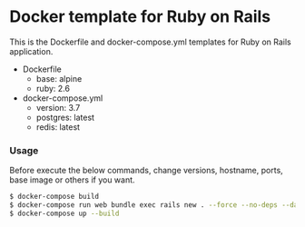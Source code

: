 # Docker template for Ruby on Rails
This is the Dockerfile and docker-compose.yml templates for Ruby on Rails application.
- Dockerfile
  - base: alpine
  - ruby: 2.6
- docker-compose.yml
  - version: 3.7
  - postgres: latest
  - redis: latest

### Usage
Before execute the below commands, change versions, hostname, ports, base image or others if you want.
```sh
$ docker-compose build
$ docker-compose run web bundle exec rails new . --force --no-deps --database=postgresql
$ docker-compose up --build
```
